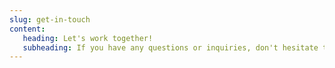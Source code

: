 ```yaml
---
slug: get-in-touch
content:
   heading: Let's work together!
   subheading: If you have any questions or inquiries, don't hesitate to contact me.
---
```

